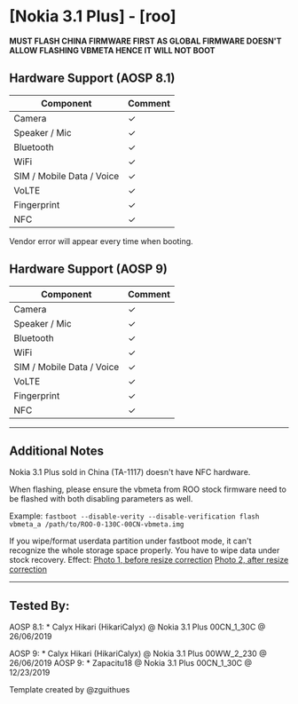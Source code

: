 # [Nokia 3.1 Plus] - [roo]
**MUST FLASH CHINA FIRMWARE FIRST AS GLOBAL FIRMWARE DOESN'T ALLOW FLASHING VBMETA HENCE IT WILL NOT BOOT**
## Hardware Support (AOSP 8.1)
| Component                 |      Comment                                              |
|---------------------------|-----------------------------------------------------------|
| Camera                    | ✓                                                         |
| Speaker / Mic             | ✓                                                         |
| Bluetooth                 | ✓                                                         |
| WiFi                      | ✓                                                         |
| SIM / Mobile Data / Voice | ✓                                                         |
| VoLTE                     | ✓                                                         |
| Fingerprint               | ✓                                                         |
| NFC                       | ✓                                                         |

Vendor error will appear every time when booting.

## Hardware Support (AOSP 9)
| Component                 |      Comment                                              |
|---------------------------|-----------------------------------------------------------|
| Camera                    | ✓                                                         |
| Speaker / Mic             | ✓                                                         |
| Bluetooth                 | ✓                                                         |
| WiFi                      | ✓                                                         |
| SIM / Mobile Data / Voice | ✓                                                         |
| VoLTE                     | ✓                                                         |
| Fingerprint               | ✓                                                         |
| NFC                       | ✓                                                         |

***
## Additional Notes

Nokia 3.1 Plus sold in China (TA-1117) doesn't have NFC hardware.

When flashing, please ensure the vbmeta from ROO stock firmware need to be flashed with both disabling parameters as well.

Example:
`fastboot --disable-verity --disable-verification flash vbmeta_a /path/to/ROO-0-130C-00CN-vbmeta.img`

If you wipe/format userdata partition under fastboot mode, it can't recognize the whole storage space properly. You have to wipe data under stock recovery.
Effect:
[Photo 1, before resize correction](https://t.me/phhtreble/214538)
[Photo 2, after resize correction](https://t.me/phhtreble/214542)

***


## Tested By:
AOSP 8.1: * Calyx Hikari (HikariCalyx) @ Nokia 3.1 Plus 00CN_1_30C @ 26/06/2019

AOSP 9: * Calyx Hikari (HikariCalyx) @ Nokia 3.1 Plus 00WW_2_230 @ 26/06/2019
AOSP 9: * Zapacitu18  @ Nokia 3.1 Plus 00CN_1_30C @ 12/23/2019

Template created by @zguithues